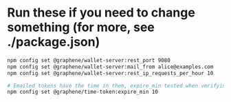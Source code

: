 
# Run these if you need to change something (for more, see ./package.json)
```bash
npm config set @graphene/wallet-server:rest_port 9080
npm config set @graphene/wallet-server:mail_from alice@examples.com
npm config set @graphene/wallet-server:rest_ip_requests_per_hour 10

# Emailed tokens have the time in them, expire_min tested when verifying
npm config set @graphene/time-token:expire_min 10
```


